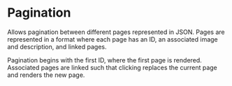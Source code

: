 # Pagination
Allows pagination between different pages represented in JSON.
Pages are represented in a format where each page has an ID, an associated image and description, and linked pages.

Pagination begins with the first ID, where the first page is rendered.
Associated pages are linked such that clicking replaces the current page and renders the new page.

